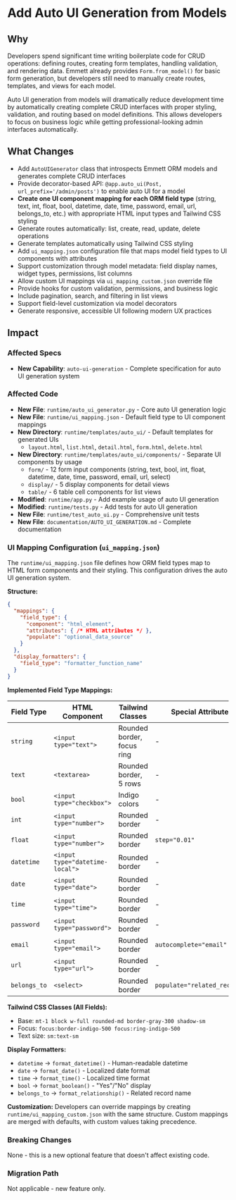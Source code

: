 # Add Auto UI Generation from Models

## Why

Developers spend significant time writing boilerplate code for CRUD operations: defining routes, creating form templates, handling validation, and rendering data. Emmett already provides `Form.from_model()` for basic form generation, but developers still need to manually create routes, templates, and views for each model.

Auto UI generation from models will dramatically reduce development time by automatically creating complete CRUD interfaces with proper styling, validation, and routing based on model definitions. This allows developers to focus on business logic while getting professional-looking admin interfaces automatically.

## What Changes

- Add `AutoUIGenerator` class that introspects Emmett ORM models and generates complete CRUD interfaces
- Provide decorator-based API: `@app.auto_ui(Post, url_prefix='/admin/posts')` to enable auto UI for a model
- **Create one UI component mapping for each ORM field type** (string, text, int, float, bool, datetime, date, time, password, email, url, belongs_to, etc.) with appropriate HTML input types and Tailwind CSS styling
- Generate routes automatically: list, create, read, update, delete operations
- Generate templates automatically using Tailwind CSS styling
- Add `ui_mapping.json` configuration file that maps model field types to UI components with attributes
- Support customization through model metadata: field display names, widget types, permissions, list columns
- Allow custom UI mappings via `ui_mapping_custom.json` override file
- Provide hooks for custom validation, permissions, and business logic
- Include pagination, search, and filtering in list views
- Support field-level customization via model decorators
- Generate responsive, accessible UI following modern UX practices

## Impact

### Affected Specs
- **New Capability**: `auto-ui-generation` - Complete specification for auto UI generation system

### Affected Code
- **New File**: `runtime/auto_ui_generator.py` - Core auto UI generation logic
- **New File**: `runtime/ui_mapping.json` - Default field type to UI component mappings
- **New Directory**: `runtime/templates/auto_ui/` - Default templates for generated UIs
  - `layout.html`, `list.html`, `detail.html`, `form.html`, `delete.html`
- **New Directory**: `runtime/templates/auto_ui/components/` - Separate UI components by usage
  - `form/` - 12 form input components (string, text, bool, int, float, datetime, date, time, password, email, url, select)
  - `display/` - 5 display components for detail views
  - `table/` - 6 table cell components for list views
- **Modified**: `runtime/app.py` - Add example usage of auto UI generation
- **Modified**: `runtime/tests.py` - Add tests for auto UI generation
- **New File**: `runtime/test_auto_ui.py` - Comprehensive unit tests
- **New File**: `documentation/AUTO_UI_GENERATION.md` - Complete documentation

### UI Mapping Configuration (`ui_mapping.json`)

The `runtime/ui_mapping.json` file defines how ORM field types map to HTML form components and their styling. This configuration drives the auto UI generation system.

**Structure:**
```json
{
  "mappings": {
    "field_type": {
      "component": "html_element",
      "attributes": { /* HTML attributes */ },
      "populate": "optional_data_source"
    }
  },
  "display_formatters": {
    "field_type": "formatter_function_name"
  }
}
```

**Implemented Field Type Mappings:**

| Field Type | HTML Component | Tailwind Classes | Special Attributes |
|------------|----------------|------------------|-------------------|
| `string` | `<input type="text">` | Rounded border, focus ring | - |
| `text` | `<textarea>` | Rounded border, 5 rows | - |
| `bool` | `<input type="checkbox">` | Indigo colors | - |
| `int` | `<input type="number">` | Rounded border | - |
| `float` | `<input type="number">` | Rounded border | `step="0.01"` |
| `datetime` | `<input type="datetime-local">` | Rounded border | - |
| `date` | `<input type="date">` | Rounded border | - |
| `time` | `<input type="time">` | Rounded border | - |
| `password` | `<input type="password">` | Rounded border | - |
| `email` | `<input type="email">` | Rounded border | `autocomplete="email"` |
| `url` | `<input type="url">` | Rounded border | - |
| `belongs_to` | `<select>` | Rounded border | `populate="related_records"` |

**Tailwind CSS Classes (All Fields):**
- Base: `mt-1 block w-full rounded-md border-gray-300 shadow-sm`
- Focus: `focus:border-indigo-500 focus:ring-indigo-500`
- Text size: `sm:text-sm`

**Display Formatters:**
- `datetime` → `format_datetime()` - Human-readable datetime
- `date` → `format_date()` - Localized date format
- `time` → `format_time()` - Localized time format
- `bool` → `format_boolean()` - "Yes"/"No" display
- `belongs_to` → `format_relationship()` - Related record name

**Customization:**
Developers can override mappings by creating `runtime/ui_mapping_custom.json` with the same structure. Custom mappings are merged with defaults, with custom values taking precedence.

### Breaking Changes
None - this is a new optional feature that doesn't affect existing code.

### Migration Path
Not applicable - new feature only.

